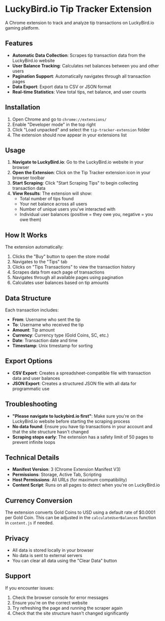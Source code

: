 # LuckyBird.io Tip Tracker Extension

A Chrome extension to track and analyze tip transactions on LuckyBird.io gaming platform.

## Features

- **Automatic Data Collection**: Scrapes tip transaction data from the LuckyBird.io website
- **User Balance Tracking**: Calculates net balances between you and other users
- **Pagination Support**: Automatically navigates through all transaction pages
- **Data Export**: Export data to CSV or JSON format
- **Real-time Statistics**: View total tips, net balance, and user counts

## Installation

1. Open Chrome and go to `chrome://extensions/`
2. Enable "Developer mode" in the top right
3. Click "Load unpacked" and select the `tip-tracker-extension` folder
4. The extension should now appear in your extensions list

## Usage

1. **Navigate to LuckyBird.io**: Go to the LuckyBird.io website in your browser
2. **Open the Extension**: Click on the Tip Tracker extension icon in your browser toolbar
3. **Start Scraping**: Click "Start Scraping Tips" to begin collecting transaction data
4. **View Results**: The extension will show:
   - Total number of tips found
   - Your net balance across all users
   - Number of unique users you've interacted with
   - Individual user balances (positive = they owe you, negative = you owe them)

## How It Works

The extension automatically:

1. Clicks the "Buy" button to open the store modal
2. Navigates to the "Tips" tab
3. Clicks on "Tips Transactions" to view the transaction history
4. Scrapes data from each page of transactions
5. Navigates through all available pages using pagination
6. Calculates user balances based on tip amounts

## Data Structure

Each transaction includes:

- **From**: Username who sent the tip
- **To**: Username who received the tip
- **Amount**: Tip amount
- **Currency**: Currency type (Gold Coins, SC, etc.)
- **Date**: Transaction date and time
- **Timestamp**: Unix timestamp for sorting

## Export Options

- **CSV Export**: Creates a spreadsheet-compatible file with transaction data and user balances
- **JSON Export**: Creates a structured JSON file with all data for programmatic use

## Troubleshooting

- **"Please navigate to luckybird.io first"**: Make sure you're on the LuckyBird.io website before starting the scraping process
- **No data found**: Ensure you have tip transactions in your account and that the site structure hasn't changed
- **Scraping stops early**: The extension has a safety limit of 50 pages to prevent infinite loops

## Technical Details

- **Manifest Version**: 3 (Chrome Extension Manifest V3)
- **Permissions**: Storage, Active Tab, Scripting
- **Host Permissions**: All URLs (for maximum compatibility)
- **Content Script**: Runs on all pages to detect when you're on LuckyBird.io

## Currency Conversion

The extension converts Gold Coins to USD using a default rate of $0.0001 per Gold Coin. This can be adjusted in the `calculateUserBalances` function in `content.js` if needed.

## Privacy

- All data is stored locally in your browser
- No data is sent to external servers
- You can clear all data using the "Clear Data" button

## Support

If you encounter issues:

1. Check the browser console for error messages
2. Ensure you're on the correct website
3. Try refreshing the page and running the scraper again
4. Check that the site structure hasn't changed significantly
